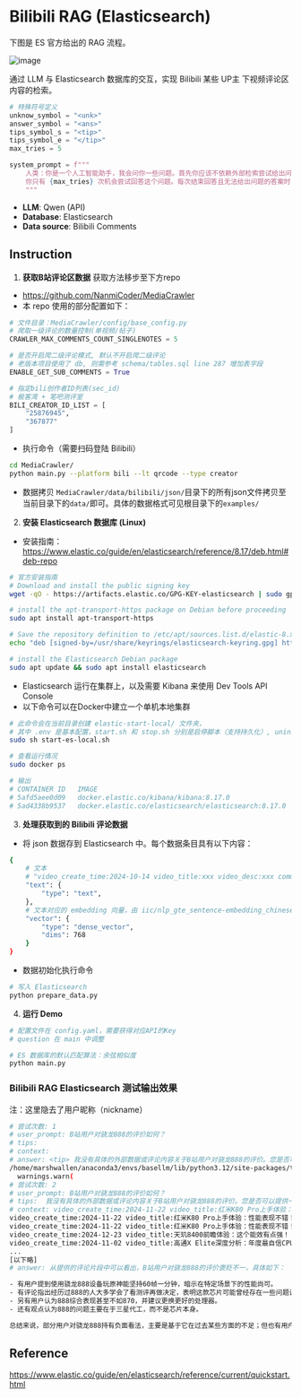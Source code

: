 # Bilibili RAG (Elasticsearch)

下图是 ES 官方给出的 RAG 流程。

![image](https://www.elastic.co/search-labs/_next/image?url=https%3A%2F%2Fcdn.sanity.io%2Fimages%2Fme0ej585%2Fsearch-labs-import-testing%2Fc4365c4ce2db46565464495ede89ba6307fecad6-725x746.png&w=1920&q=75)

通过 LLM 与 Elasticsearch 数据库的交互，实现 Bilibili 某些 UP主 下视频评论区内容的检索。

```python
# 特殊符号定义
unknow_symbol = "<unk>"
answer_symbol = "<ans>"
tips_symbol_s = "<tip>"
tips_symbol_e = "</tip>"
max_tries = 5

system_prompt = f"""
    人类：你是一个人工智能助手，我会问你一些问题。首先你应该不依赖外部检索尝试给出问题的答案，如果不确定问题的答案，请返回 {unknow_symbol} 以提示本地去检索。如果答案确定，请返回 {answer_symbol} 以结束问答。
    你只有 {max_tries} 次机会尝试回答这个问题。每次结束回答且无法给出问题的答案时，你可以用 {tips_symbol_s} 来告诉我你不知道的部分，以提示我继续尝试本地检索。例如，你可以用 {tips_symbol_s} XXX {tips_symbol_e} 来包裹问题，其中XXX是你想进一步询问我的问题。记住，无论在什么情况下，你都需要返回之前所定义的三种特殊符号以结束问答。
    """
```

- **LLM**: Qwen (API)
- **Database**: Elasticsearch
- **Data source**: Bilibili Comments

## Instruction

1. **获取B站评论区数据**
获取方法移步至下方repo

- https://github.com/NanmiCoder/MediaCrawler
- 本 repo 使用的部分配置如下：
```python
# 文件目录：MediaCrawler/config/base_config.py
# 爬取一级评论的数量控制(单视频/帖子)
CRAWLER_MAX_COMMENTS_COUNT_SINGLENOTES = 5

# 是否开启爬二级评论模式, 默认不开启爬二级评论
# 老版本项目使用了 db, 则需参考 schema/tables.sql line 287 增加表字段
ENABLE_GET_SUB_COMMENTS = True

# 指定bili创作者ID列表(sec_id)
# 极客湾 + 笔吧测评室
BILI_CREATOR_ID_LIST = [
    "25876945",
    "367877"
]
```
- 执行命令（需要扫码登陆 Bilibili）
```sh
cd MediaCrawler/
python main.py --platform bili --lt qrcode --type creator
```
- 数据拷贝
```MediaCrawler/data/bilibili/json/```目录下的所有json文件拷贝至当前目录下的```data/```即可。具体的数据格式可见根目录下的```examples/```

2. **安装 Elasticsearch 数据库 (Linux)**
- 安装指南：https://www.elastic.co/guide/en/elasticsearch/reference/8.17/deb.html#deb-repo

```sh
# 官方安装指南
# Download and install the public signing key
wget -qO - https://artifacts.elastic.co/GPG-KEY-elasticsearch | sudo gpg --dearmor -o /usr/share/keyrings/elasticsearch-keyring.gpg

# install the apt-transport-https package on Debian before proceeding
sudo apt install apt-transport-https

# Save the repository definition to /etc/apt/sources.list.d/elastic-8.x.list
echo "deb [signed-by=/usr/share/keyrings/elasticsearch-keyring.gpg] https://artifacts.elastic.co/packages/8.x/apt stable main" | sudo tee /etc/apt/sources.list.d/elastic-8.x.list

# install the Elasticsearch Debian package
sudo apt update && sudo apt install elasticsearch
```

- Elasticsearch 运行在集群上，以及需要 Kibana 来使用 Dev Tools API Console
- 以下命令可以在Docker中建立一个单机本地集群
```sh
# 此命令会在当前目录创建 elastic-start-local/ 文件夹，
# 其中 .env 是基本配置，start.sh 和 stop.sh 分别是启停脚本（支持持久化）, uninstall.sh 卸载
sudo sh start-es-local.sh

# 查看运行情况
sudo docker ps

# 输出
# CONTAINER ID   IMAGE                                                  COMMAND                  CREATED              STATUS                        PORTS                                NAMES
# 5afd5aee0d09   docker.elastic.co/kibana/kibana:8.17.0                 "/bin/tini -- /usr/l…"   About a minute ago   Up About a minute (healthy)   127.0.0.1:5601->5601/tcp             kibana-local-dev
# 5ad4338b9537   docker.elastic.co/elasticsearch/elasticsearch:8.17.0   "/bin/tini -- /usr/l…"   About a minute ago   Up About a minute (healthy)   127.0.0.1:9200->9200/tcp, 9300/tcp   es-local-dev
```

3. **处理获取到的 Bilibili 评论数据**
- 将 json 数据存到 Elasticsearch 中。每个数据条目具有以下内容：

```sh
{
    # 文本
    # "video_create_time:2024-10-14 video_title:xxx video_desc:xxx comment_create_time:2024-10-14 nickname:xxx content:xxx parent_content:xxx"
    "text": {
        "type": "text",
    },
    # 文本对应的 embedding 向量，由 iic/nlp_gte_sentence-embedding_chinese-base 得到
    "vector": {
        "type": "dense_vector",
        "dims": 768
    }
}
```
- 数据初始化执行命令

```python
# 写入 Elasticsearch
python prepare_data.py
```

4. **运行 Demo**
```sh
# 配置文件在 config.yaml，需要获得对应API的Key
# question 在 main 中调整

# ES 数据库的默认匹配算法：余弦相似度
python main.py
```

### Bilibili RAG Elasticsearch 测试输出效果
注：这里隐去了用户昵称（nickname）

```sh
# 尝试次数: 1
# user_prompt: B站用户对骁龙888的评价如何？
# tips: 
# context: 
# answer: <tip> 我没有具体的外部数据或评论内容关于B站用户对骁龙888的评价。您是否可以提供一些更具体的信息或者您可以去B站查看相关视频评论区获取用户的真实反馈？</tip>
/home/marshwallen/anaconda3/envs/basellm/lib/python3.12/site-packages/transformers/modeling_utils.py:1044: FutureWarning: The `device` argument is deprecated and will be removed in v5 of Transformers.
  warnings.warn(
# 尝试次数: 2
# user_prompt: B站用户对骁龙888的评价如何？
# tips:  我没有具体的外部数据或评论内容关于B站用户对骁龙888的评价。您是否可以提供一些更具体的信息或者您可以去B站查看相关视频评论区获取用户的真实反馈？
# context: video_create_time:2024-11-22 video_title:红米K80 Pro上手体验：性能表现不错！ video_desc:我们收到了全新的红米K80 Pro，来看看红米今年的当家花旦表现如何吧！ comment_create_time:2024-11-28 nickname:xxx content:回复 @xxx :我也怀疑，不过下面极客湾有个视频600多w播放测888里还真有原神，只能说这几年过得太快了[喜极而泣] parent_content:我怎么记得原神刚刚发布或者没发布呢 
video_create_time:2024-11-22 video_title:红米K80 Pro上手体验：性能表现不错！ video_desc:我们收到了全新的红米K80 Pro，来看看红米今年的当家花旦表现如何吧！ comment_create_time:2024-11-26 nickname:xxx content:回复 xxx :那也得看用的哪家的888[doge] parent_content:你算准了一切，唯独没算到你朋友用的是888[doge] 
video_create_time:2024-11-22 video_title:红米K80 Pro上手体验：性能表现不错！ video_desc:我们收到了全新的红米K80 Pro，来看看红米今年的当家花旦表现如何吧！ comment_create_time:2024-11-22 nickname:xxx content:首先b站确实降码率，其次一堆人对着静态画面讨论码率，也怪好笑的。 parent_content:None 
video_create_time:2024-12-23 video_title:天玑8400前瞻体验：这个能效有点强！ video_desc:发哥的中端平台终于更新啦！这次的天玑8400居然也用上了全大核设计，搭载8颗A725核心，如此神奇的设计到底能效如何？我们今天就先来前瞻测试一下看看吧…… comment_create_time:2024-12-28 nickname:xxx content:回复 @xxx :正常情况，因为优化很花成本，用户配置高了于是就省成本不优化了。不过这跟 888 不行没啥关系，888 综合表现甚至不如 870，要我说 888 还是换了比较好。 parent_content:回复 @xxx :现在本身手机性能是够用的，最大的问题还是软件供应商的，以前手机性能不好都是堆优化，现在是硬吃手机性能不怎么优化的 
video_create_time:2024-11-02 video_title:高通X Elite深度分析：年度最自信CPU video_desc:普通且自信——这是我用了四个月X Elite笔记本后，对高通这款“划时代”处理器的真实评价。他有一些潜在的闪光点，包括架构设计、省电上的各种创新。但当你在生态和可用性上遥遥落后，性能上又无法隔着转译层碾压各路对手，还在市场定位和价格上痴人说梦时，这款产品就离失败不远了。X Elite到底是什么？为何我会如此评价？看完这期视频你会得到答案…… comment_create_time:2024-11-03 nickname:xxx content:回复 @xxx :888的变种。888是1颗x1超大核，3颗a78大核，4颗a5x小核。8cx gen3是4颗x1，4颗a78 parent_content:8295 不是 888 吗
...
[以下略]
# answer: 从提供的评论片段中可以看出，B站用户对骁龙888的评价褒贬不一，具体如下：

- 有用户提到使用骁龙888设备玩原神能坚持60帧一分钟，暗示在特定场景下的性能尚可。
- 有评论指出经历过888的人大多学会了看测评再做决定，表明这款芯片可能曾经存在一些问题让用户产生了心理阴影。
- 另有用户认为888综合表现甚至不如870，并建议更换更好的处理器。
- 还有观点认为888的问题主要在于三星代工，而不是芯片本身。

总结来说，部分用户对骁龙888持有负面看法，主要是基于它在过去某些方面的不足；但也有用户认为其在特定条件下表现可以接受。<ans>
```

## Reference
https://www.elastic.co/guide/en/elasticsearch/reference/current/quickstart.html